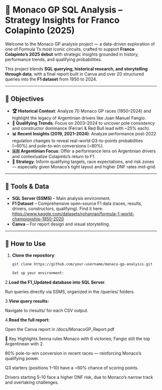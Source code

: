 # 🏁 Monaco GP SQL Analysis – Strategy Insights for Franco Colapinto (2025)

Welcome to the Monaco GP analysis project — a data-driven exploration of one of Formula 1’s most iconic circuits, crafted to support **Franco Colapinto’s 2025 debut** with strategic insights grounded in history, performance trends, and qualifying probabilities.

This project blends **SQL querying, historical research, and storytelling through data**, with a final report built in Canva and over 20 structured queries into the **F1 dataset** from 1950 to 2024.

---

## 🎯 Objectives

- **🏆 Historical Context**: Analyze 70 Monaco GP races (1950–2024) and highlight the legacy of Argentinian drivers like Juan Manuel Fangio.
- **🚦 Qualifying Trends**: Focus on 2003–2024 to uncover pole consistency and constructor dominance (Ferrari & Red Bull lead with ~25% each).
- **📊 Recent Insights (2019, 2021–2024)**: Analyze performance post-2022 regulation changes to reveal real-world Q3-to-points probabilities (~60%) and pole-to-win conversions (~80%).
- **🇦🇷 Argentinian Focus**: Offer a performance lens on Argentinian drivers and contextualize Colapinto’s return to F1.
- **🔧 Strategy**: Inform qualifying targets, race expectations, and risk zones — especially given Monaco’s tight layout and higher DNF rates mid-grid.

---

## 🧰 Tools & Data

- **SQL Server (SSMS)** – Main analysis environment.
- **F1 Dataset** – Comprehensive open-source F1 data (races, results, drivers, constructors, qualifying). Find it here: https://www.kaggle.com/datasets/rohanrao/formula-1-world-championship-1950-2020
- **Canva** – For report design and visual storytelling.

---

## 🚀 How to Use

1. **Clone the repository**:
   ```bash
   git clone https://github.com/your-username/monaco-gp-analysis.git

   Set up your environment:

2.**Load the F1_Updated database into SQL Server**.

Run queries directly via SSMS, organized in the /queries/ folders.

3.**View query results:**

Navigate to /results/ for each CSV output.

4.**Read the full report:**

Open the Canva report in /docs/MonacoGP_Report.pdf

📌 Key Highlights
Senna rules Monaco with 6 victories; Fangio still the top Argentinean with 2.

80% pole-to-win conversion in recent races — reinforcing Monaco’s qualifying power.

Q3 starters (positions 1–10) have a ~60% chance of scoring points.

Drivers starting 5–10 face a higher DNF risk, due to Monaco’s narrow track and overtaking challenges.
